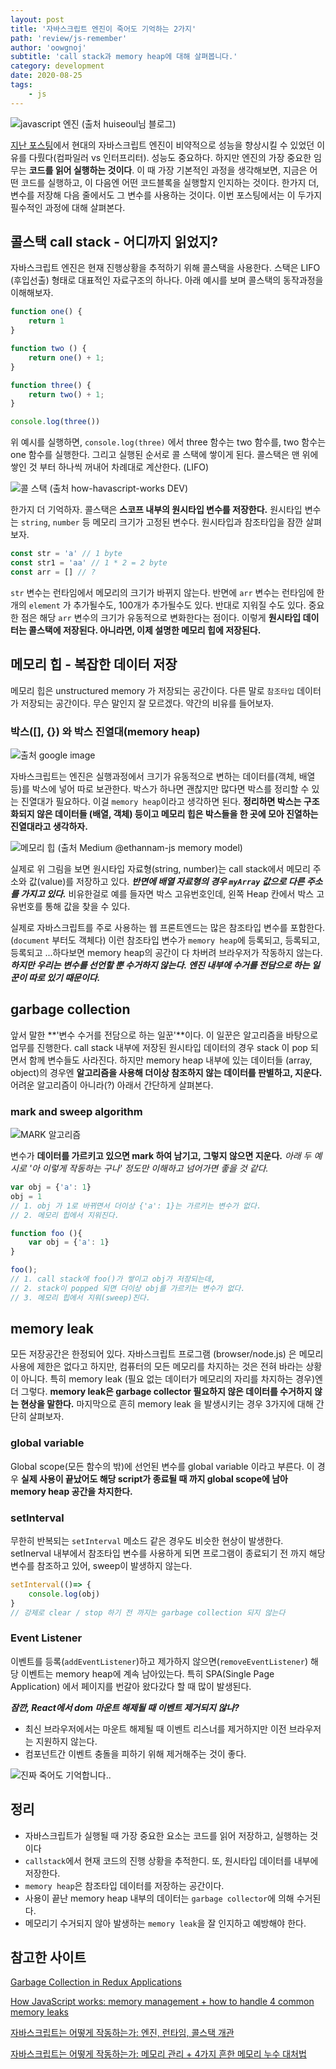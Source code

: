 ```yaml
---
layout: post
title: '자바스크립트 엔진이 죽어도 기억하는 2가지'
path: 'review/js-remember'
author: 'oowgnoj'
subtitle: 'call stack과 memory heap에 대해 살펴봅니다.'
category: development
date: 2020-08-25
tags:
    - js
---
```



![javascript 엔진 (출처 huiseoul님 블로그)](./../images/in-post/js/js_engine.png)

[지난 포스팅](https://oowgnoj.dev/review/advanced-js-1)에서 현대의 자바스크립트 엔진이 비약적으로 성능을 향상시킬 수 있었던 이유를 다뤘다(컴파일러 vs 인터프리터). 성능도 중요하다. 하지만 엔진의 가장 중요한 임무는 **코드를 읽어 실행하는 것이다**. 
이 때 가장 기본적인 과정을 생각해보면, 지금은 어떤 코드를 실행하고, 이 다음엔 어떤 코드블록을 실행할지 인지하는 것이다. 한가지 더, 변수를 저장해 다음 줄에서도 그 변수를 사용하는 것이다. 이번 포스팅에서는 이 두가지 필수적인 과정에 대해 살펴본다.

## 콜스택 call stack - 어디까지 읽었지?
자바스크립트 엔진은 현재 진행상황을 추적하기 위해 콜스택을 사용한다. 스택은 LIFO (후입선출) 형태로 대표적인 자료구조의 하나다. 아래 예시를 보며 콜스택의 동작과정을 이해해보자.

```jsx
function one() {
	return 1
}

function two () {
	return one() + 1;
}

function three() {
	return two() + 1;
}

console.log(three())
```

위 예시를 실행하면, `console.log(three)` 에서 three 함수는 two 함수를, two 함수는 one 함수를 실행한다. 그리고 실행된 순서로 콜 스택에 쌓이게 된다. 콜스택은 맨 위에 쌓인 것 부터 하나씩 꺼내어 차례대로 계산한다. (LIFO)

![콜 스택 (출처 how-havascript-works DEV)](./../images/in-post/js/callstack.gif)


한가지 더 기억하자. 콜스택은 **스코프 내부의 원시타입 변수를 저장한다.** 원시타입 변수는 `string`, `number` 등 메모리 크기가 고정된 변수다. 원시타입과 참조타입을 잠깐 살펴보자.

```jsx
const str = 'a' // 1 byte
const str1 = 'aa' // 1 * 2 = 2 byte
const arr = [] // ?
```

`str` 변수는 런타임에서 메모리의 크기가 바뀌지 않는다. 반면에 `arr` 변수는 런타임에 한개의 `element` 가 추가될수도, 100개가 추가될수도 있다. 반대로 지워질 수도 있다. 중요한 점은 해당 `arr` 변수의 크기가 유동적으로 변화한다는 점이다. 이렇게 **원시타입 데이터는 콜스택에 저장된다. 아니라면, 이제 설명한 메모리 힙에 저장된다.**


## 메모리 힙 - 복잡한 데이터 저장


메모리 힙은 unstructured memory 가 저장되는 공간이다. 다른 말로 `참조타입` 데이터가 저장되는 공간이다. 무슨 말인지 잘 모르겠다. 약간의 비유를 들어보자.

### 박스([], {}) 와 박스 진열대(memory heap)
![출처 google image](./../images/in-post/js/box.png)

자바스크립트는 엔진은 실행과정에서 크기가 유동적으로 변하는 데이터를(객체, 배열 등)를 박스에 넣어 따로 보관한다. 박스가 하나면 괜찮지만 많다면 박스를 정리할 수 있는 진열대가 필요하다. 이걸 `memory heap`이라고 생각하면 된다. 
**정리하면 박스는 구조화되지 않은 데이터들 (배열, 객체) 등이고 메모리 힙은 박스들을 한 곳에 모아 진열하는 진열대라고 생각하자.**

![메모리 힙 (출처 Medium @ethannam-js memory model)](./../images/in-post/js/memory-heap.jpeg)


실제로 위 그림을 보면 원시타입 자료형(string, number)는 call stack에서 메모리 주소와 값(value)를 저장하고 있다. ***반면에 배열 자료형의 경우 `myArray` 값으로 다른 주소를 가지고 있다.*** 비유한걸로 예를 들자면 박스 고유번호인데, 왼쪽 Heap 칸에서 박스 고유번호를 통해 값을 찾을 수 있다. 

실제로 자바스크립트를 주로 사용하는 웹 프론트엔드는 많은 참조타입 변수를 포함한다. (`document` 부터도 객체다) 이런 참조타입 변수가 `memory heap`에 등록되고, 등록되고, 등록되고 ...하다보면 memory heap의 공간이 다 차버려 브라우저가 작동하지 않는다. ***하지만 우리는 변수를 선언할 뿐 수거하지 않는다. 엔진 내부에 수거를 전담으로 하는 일꾼이 따로 있기 때문이다.***

## garbage collection
앞서 말한 **'변수 수거를 전담으로 하는 일꾼'**이다. 이 일꾼은 알고리즘을 바탕으로 업무를 진행한다. call stack 내부에 저장된 원시타입 데이터의 경우 stack 이 pop 되면서 함께 변수들도 사라진다. 하지만 memory heap 내부에 있는 데이터들 (array, object)의 경우엔 **알고리즘을 사용해 더이상 참조하지 않는 데이터를 판별하고, 지운다.** 어려운 알고리즘이 아니라(?) 아래서 간단하게 살펴본다.

### mark and sweep algorithm

![MARK 알고리즘](./../images/in-post/js/MARK.png)

변수가 **데이터를 가르키고 있으면 mark 하여 남기고, 그렇지 않으면 지운다.** *아래 두 예시로 '아 이렇게 작동하는 구나' 정도만 이해하고 넘어가면 좋을 것 같다.*

```jsx
var obj = {'a': 1}
obj = 1
// 1. obj 가 1로 바뀌면서 더이상 {'a': 1}는 가르키는 변수가 없다. 
// 2. 메모리 힙에서 지워진다.
```

```jsx
function foo (){
	var obj = {'a': 1}
}

foo();
// 1. call stack에 foo()가 쌓이고 obj가 저장되는데, 
// 2. stack이 popped 되면 더이상 obj를 가르키는 변수가 없다.
// 3. 메모리 힙에서 지워(sweep)진다.
```

## memory leak

모든 저장공간은 한정되어 있다. 자바스크립트 프로그램 (browser/node.js) 은 메모리 사용에 제한은 없다고 하지만, 컴퓨터의 모든 메모리를 차지하는 것은 전혀 바라는 상황이 아니다. 특히 memory leak (필요 없는 데이터가 메모리의 자리를 차지하는 경우)엔 더 그렇다. **memory leak은 garbage collector 필요하지 않은 데이터를 수거하지 않는 현상을 말한다.** 마지막으로 흔히 memory leak 을 발생시키는 경우 3가지에 대해 간단히 살펴보자.

### global variable

Global scope(모든 함수의 밖)에 선언된 변수를 global variable 이라고 부른다. 이 경우 **실제 사용이 끝났어도 해당 script가 종료될 때 까지 global scope에 남아 memory heap 공간을 차지한다.** 

### setInterval

무한히 반복되는 `setInterval` 메소드 같은 경우도 비슷한 현상이 발생한다. setInerval 내부에서 참조타입 변수를 사용하게 되면 프로그램이 종료되기 전 까지 해당 변수를 참조하고 있어, sweep이 발생하지 않는다.

```jsx
setInterval(()=> {
	console.log(obj)
}
// 강제로 clear / stop 하기 전 까지는 garbage collection 되지 않는다
```

### Event Listener

이벤트를 등록(`addEventListener`)하고 제가하지 않으면(`removeEventListener`) 해당 이벤트는 memory heap에 계속 남아있는다. 특히 SPA(Single Page Application) 에서 페이지를 번갈아 왔다갔다 할 때 많이 발생된다. 

***잠깐, React에서 dom 마운트 해제될 때 이벤트 제거되지 않나?***

- 최신 브라우저에서는 마운트 해제될 때 이벤트 리스너를 제거하지만 이전 브라우저는 지원하지 않는다.
- 컴포넌트간 이벤트 충돌을 피하기 위해 제거해주는 것이 좋다.

![진짜 죽어도 기억합니다..](./../images/in-post/js/die.png)


## 정리
- 자바스크립트가 실행될 때 가장 중요한 요소는 코드를 읽어 저장하고, 실행하는 것이다
- `callstack`에서 현재 코드의 진행 상황을 추적한디. 또, 원시타입 데이터를 내부에 저장한다.
- `memory heap`은 참조타입 데이터를 저장하는 공간이다.
- 사용이 끝난 memory heap 내부의 데이터는 `garbage collector`에 의해 수거된다.
- 메모리기 수거되지 않아 발생하는 `memory leak`을 잘 인지하고 예방해야 한다.

## 참고한 사이트
[Garbage Collection in Redux Applications](https://developers.soundcloud.com/blog/garbage-collection-in-redux-applications)

[How JavaScript works: memory management + how to handle 4 common memory leaks](https://blog.sessionstack.com/how-javascript-works-memory-management-how-to-handle-4-common-memory-leaks-3f28b94cfbec)

[자바스크립트는 어떻게 작동하는가: 엔진, 런타임, 콜스택 개관](https://engineering.huiseoul.com/%EC%9E%90%EB%B0%94%EC%8A%A4%ED%81%AC%EB%A6%BD%ED%8A%B8%EB%8A%94-%EC%96%B4%EB%96%BB%EA%B2%8C-%EC%9E%91%EB%8F%99%ED%95%98%EB%8A%94%EA%B0%80-%EC%97%94%EC%A7%84-%EB%9F%B0%ED%83%80%EC%9E%84-%EC%BD%9C%EC%8A%A4%ED%83%9D-%EA%B0%9C%EA%B4%80-ea47917c8442)

[자바스크립트는 어떻게 작동하는가: 메모리 관리 + 4가지 흔한 메모리 누수 대처법](https://engineering.huiseoul.com/%EC%9E%90%EB%B0%94%EC%8A%A4%ED%81%AC%EB%A6%BD%ED%8A%B8%EB%8A%94-%EC%96%B4%EB%96%BB%EA%B2%8C-%EC%9E%91%EB%8F%99%ED%95%98%EB%8A%94%EA%B0%80-%EB%A9%94%EB%AA%A8%EB%A6%AC-%EA%B4%80%EB%A6%AC-4%EA%B0%80%EC%A7%80-%ED%9D%94%ED%95%9C-%EB%A9%94%EB%AA%A8%EB%A6%AC-%EB%88%84%EC%88%98-%EB%8C%80%EC%B2%98%EB%B2%95-5b0d217d788d)